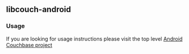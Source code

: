 ## libcouch-android

### Usage

If you are looking for usage instructions please visit the top level [Android Couchbase project](https://github.com/couchbaselabs/Android-Couchbase)
